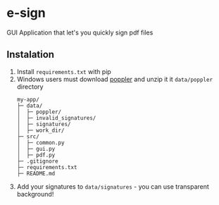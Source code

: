 # e-sign

GUI Application that let's you quickly sign pdf files

## Instalation

1. Install `requirements.txt` with pip
2. Windows users must download [poppler](https://github.com/oschwartz10612/poppler-windows/releases/) and unzip it it `data/poppler` directory
    ```
    my-app/
    ├─ data/
    │  ├─ poppler/
    │  ├─ invalid_signatures/
    │  ├─ signatures/
    │  ├─ work_dir/
    ├─ src/
    │  ├─ common.py
    │  ├─ gui.py
    │  ├─ pdf.py
    ├─ .gitignore
    ├─ requirements.txt
    ├─ README.md
    ```
3. Add your signatures to `data/signatures` - you can use transparent background!
